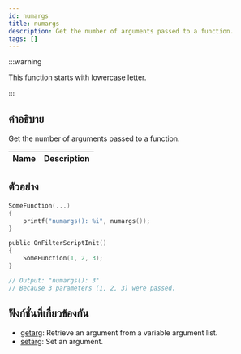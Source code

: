 ```yaml
---
id: numargs
title: numargs
description: Get the number of arguments passed to a function.
tags: []
---
```


:::warning

This function starts with lowercase letter.

:::

## คำอธิบาย

Get the number of arguments passed to a function.

| Name | Description |
| ---- | ----------- |


## ตัวอย่าง

```c
SomeFunction(...)
{
    printf("numargs(): %i", numargs());
}

public OnFilterScriptInit()
{
    SomeFunction(1, 2, 3);
}

// Output: "numargs(): 3"
// Because 3 parameters (1, 2, 3) were passed.
```

## ฟังก์ชั่นที่เกี่ยวข้องกัน

- [getarg](../functions/getarg.md): Retrieve an argument from a variable argument list.
- [setarg](../functions/setarg.md): Set an argument.
